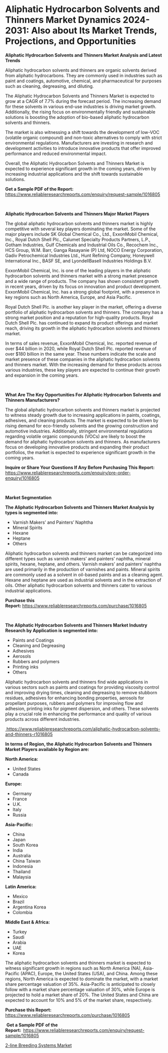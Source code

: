 <p><h1>Aliphatic Hydrocarbon Solvents and Thinners Market Dynamics 2024-2031: Also about Its Market Trends, Projections, and Opportunities</h1></p><p><strong>Aliphatic Hydrocarbon Solvents and Thinners Market Analysis and Latest Trends</strong></p>
<p><p>Aliphatic hydrocarbon solvents and thinners are organic solvents derived from aliphatic hydrocarbons. They are commonly used in industries such as paint and coatings, automotive, chemical, and pharmaceutical for purposes such as cleaning, degreasing, and diluting.</p><p>The Aliphatic Hydrocarbon Solvents and Thinners Market is expected to grow at a CAGR of 7.7% during the forecast period. The increasing demand for these solvents in various end-use industries is driving market growth. Additionally, the rising focus on environmentally friendly and sustainable solutions is boosting the adoption of bio-based aliphatic hydrocarbon solvents and thinners.</p><p>The market is also witnessing a shift towards the development of low-VOC (volatile organic compound) and non-toxic alternatives to comply with strict environmental regulations. Manufacturers are investing in research and development activities to introduce innovative products that offer improved performance and reduced environmental impact.</p><p>Overall, the Aliphatic Hydrocarbon Solvents and Thinners Market is expected to experience significant growth in the coming years, driven by increasing industrial applications and the shift towards sustainable solutions.</p></p>
<p><strong>Get a Sample PDF of the Report:&nbsp;</strong> <a href="https://www.reliableresearchreports.com/enquiry/request-sample/1016805">https://www.reliableresearchreports.com/enquiry/request-sample/1016805</a></p>
<p>&nbsp;</p>
<p><strong>Aliphatic Hydrocarbon Solvents and Thinners Major Market Players</strong></p>
<p><p>The global aliphatic hydrocarbon solvents and thinners market is highly competitive with several key players dominating the market. Some of the major players include SK Global Chemical Co., Ltd., ExxonMobil Chemical, Inc., Royal Dutch Shell Plc., Calumet Specialty Products Partners, L.P., Gotham Industries, Gulf Chemicals and Industrial Oils Co., Recochem Inc., HCS Group, W.M. Barr, Ganga Rasayanie (P) Ltd, NOCO Energy Corporation, Gadiv Petrochemical Industries Ltd., Hunt Refining Company, Honeywell International Inc., BASF SE, and LyondellBasell Industries Holdings B.V.</p><p>ExxonMobil Chemical, Inc. is one of the leading players in the aliphatic hydrocarbon solvents and thinners market with a strong market presence and a wide range of products. The company has shown consistent growth in recent years, driven by its focus on innovation and product development. ExxonMobil Chemical, Inc. has a strong global footprint, with a presence in key regions such as North America, Europe, and Asia Pacific.</p><p>Royal Dutch Shell Plc. is another key player in the market, offering a diverse portfolio of aliphatic hydrocarbon solvents and thinners. The company has a strong market position and a reputation for high-quality products. Royal Dutch Shell Plc. has continued to expand its product offerings and market reach, driving its growth in the aliphatic hydrocarbon solvents and thinners market.</p><p>In terms of sales revenue, ExxonMobil Chemical, Inc. reported revenue of over $44 billion in 2020, while Royal Dutch Shell Plc. reported revenue of over $180 billion in the same year. These numbers indicate the scale and market presence of these companies in the aliphatic hydrocarbon solvents and thinners market. With the increasing demand for these products across various industries, these key players are expected to continue their growth and expansion in the coming years.</p></p>
<p>&nbsp;</p>
<p><strong>What Are The Key Opportunities For Aliphatic Hydrocarbon Solvents and Thinners Manufacturers?</strong></p>
<p><p>The global aliphatic hydrocarbon solvents and thinners market is projected to witness steady growth due to increasing applications in paints, coatings, adhesives, and cleaning products. The market is expected to be driven by rising demand for eco-friendly solvents and the growing construction and automotive industries. Additionally, stringent environmental regulations regarding volatile organic compounds (VOCs) are likely to boost the demand for aliphatic hydrocarbon solvents and thinners. As manufacturers focus on developing innovative products and expanding their product portfolios, the market is expected to experience significant growth in the coming years.</p></p>
<p><strong>Inquire or Share Your Questions If Any Before Purchasing This Report:</strong> <a href="https://www.reliableresearchreports.com/enquiry/pre-order-enquiry/1016805">https://www.reliableresearchreports.com/enquiry/pre-order-enquiry/1016805</a></p>
<p>&nbsp;</p>
<p><strong>Market Segmentation</strong></p>
<p><strong>The Aliphatic Hydrocarbon Solvents and Thinners Market Analysis by types is segmented into:</strong></p>
<p><ul><li>Varnish Makers’ and Painters’ Naphtha</li><li>Mineral Spirits</li><li>Hexane</li><li>Heptane</li><li>Others</li></ul></p>
<p><p>Aliphatic hydrocarbon solvents and thinners market can be categorized into different types such as varnish makers’ and painters’ naphtha, mineral spirits, hexane, heptane, and others. Varnish makers’ and painters’ naphtha are used primarily in the production of varnishes and paints. Mineral spirits are commonly used as a solvent in oil-based paints and as a cleaning agent. Hexane and heptane are used as industrial solvents and in the extraction of oils. Other aliphatic hydrocarbon solvents and thinners cater to various industrial applications.</p></p>
<p><strong>Purchase this Report:&nbsp;</strong><a href="https://www.reliableresearchreports.com/purchase/1016805">https://www.reliableresearchreports.com/purchase/1016805</a></p>
<p>&nbsp;</p>
<p><strong>The Aliphatic Hydrocarbon Solvents and Thinners Market Industry Research by Application is segmented into:</strong></p>
<p><ul><li>Paints and Coatings</li><li>Cleaning and Degreasing</li><li>Adhesives</li><li>Aerosols</li><li>Rubbers and polymers</li><li>Printing inks</li><li>Others</li></ul></p>
<p><p>Aliphatic hydrocarbon solvents and thinners find wide applications in various sectors such as paints and coatings for providing viscosity control and improving drying times, cleaning and degreasing to remove stubborn residues, adhesives for enhancing bonding properties, aerosols for propellant purposes, rubbers and polymers for improving flow and adhesion, printing inks for pigment dispersion, and others. These solvents play a crucial role in enhancing the performance and quality of various products across different industries.</p></p>
<p><a href="https://www.reliableresearchreports.com/aliphatic-hydrocarbon-solvents-and-thinners-r1016805">&nbsp;https://www.reliableresearchreports.com/aliphatic-hydrocarbon-solvents-and-thinners-r1016805</a></p>
<p><strong>In terms of Region, the Aliphatic Hydrocarbon Solvents and Thinners Market Players available by Region are:</strong></p>
<p>
    <p> <strong> North America: </strong>
        <ul>
            <li>United States</li>
            <li>Canada</li>
        </ul>
        </p> 
    <p> <strong> Europe: </strong>
        <ul>
            <li>Germany</li>
            <li>France</li>
            <li>U.K.</li>
            <li>Italy</li>
            <li>Russia</li>
        </ul>
        </p> 
    <p> <strong> Asia-Pacific: </strong>
        <ul>
            <li>China</li>
            <li>Japan</li>
            <li>South Korea</li>
            <li>India</li>
            <li>Australia</li>
            <li>China Taiwan</li>
            <li>Indonesia</li>
            <li>Thailand</li>
            <li>Malaysia</li>
        </ul>
        </p> 
    <p> <strong> Latin America: </strong>
        <ul>
            <li>Mexico</li>
            <li>Brazil</li>
            <li>Argentina Korea</li>
            <li>Colombia</li>
        </ul>
        </p> 
    <p> <strong> Middle East & Africa: </strong>
        <ul>
            <li>Turkey</li>
            <li>Saudi</li>
            <li>Arabia</li>
            <li>UAE</li>
            <li>Korea</li>
        </ul>
    </p>
    </p>
<p><p>The aliphatic hydrocarbon solvents and thinners market is expected to witness significant growth in regions such as North America (NA), Asia-Pacific (APAC), Europe, the United States (USA), and China. Among these regions, North America is expected to dominate the market, with a market share percentage valuation of 35%. Asia-Pacific is anticipated to closely follow with a market share percentage valuation of 30%, while Europe is projected to hold a market share of 20%. The United States and China are expected to account for 10% and 5% of the market share, respectively.</p></p>
<p><strong>Purchase this Report: </strong><a href="https://www.reliableresearchreports.com/purchase/1016805">https://www.reliableresearchreports.com/purchase/1016805</a></p>
<p>&nbsp;<strong>Get a Sample PDF of the Report:&nbsp;&nbsp;</strong><a href="https://www.reliableresearchreports.com/enquiry/request-sample/1016805">https://www.reliableresearchreports.com/enquiry/request-sample/1016805</a></p>
<p><strong></strong></p>
<p><p><a href="https://github.com/mackpencerus/Market-Research-Report-List-1/blob/main/2-line-breeding-systems-market.md">2-line Breeding Systems Market</a></p></p>